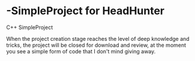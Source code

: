 # -SimpleProject for HeadHunter
С++ SimpleProject

When the project creation stage reaches the level of deep knowledge and tricks, the project will be closed for download and review, at the moment you see a simple form of code that I don't mind giving away.
